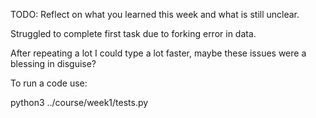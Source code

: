 TODO: Reflect on what you learned this week and what is still unclear.

Struggled to complete first task due to forking error in data.

After repeating a lot I could type a lot faster, maybe these issues were a blessing in disguise?

To run a code use:

python3 ../course/week1/tests.py